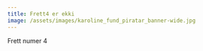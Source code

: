 ```yaml
---
title: Frett4 er ekki
image: /assets/images/karoline_fund_piratar_banner-wide.jpg
---
```




Frett numer 4
